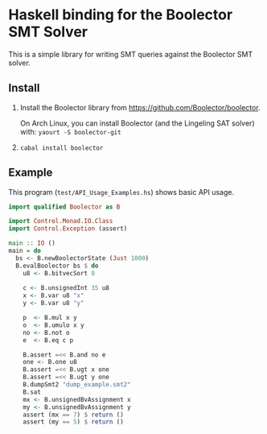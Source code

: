# Haskell binding for the Boolector SMT Solver

This is a simple library for writing SMT queries against the Boolector SMT
solver.

## Install

1. Install the Boolector library from <https://github.com/Boolector/boolector>.

   On Arch Linux, you can install Boolector (and the Lingeling SAT solver)
   with: `yaourt -S boolector-git`

2. `cabal install boolector`

## Example

This program (`test/API_Usage_Examples.hs`) shows basic API usage.

```haskell
import qualified Boolector as B

import Control.Monad.IO.Class
import Control.Exception (assert)

main :: IO ()
main = do
  bs <- B.newBoolectorState (Just 1000)
  B.evalBoolector bs $ do
    u8 <- B.bitvecSort 8
    
    c <- B.unsignedInt 35 u8
    x <- B.var u8 "x"
    y <- B.var u8 "y"

    p  <- B.mul x y
    o  <- B.umulo x y
    no <- B.not o
    e  <- B.eq c p

    B.assert =<< B.and no e
    one <- B.one u8
    B.assert =<< B.ugt x one
    B.assert =<< B.ugt y one
    B.dumpSmt2 "dump_example.smt2"
    B.sat
    mx <- B.unsignedBvAssignment x
    my <- B.unsignedBvAssignment y
    assert (mx == 7) $ return ()
    assert (my == 5) $ return ()
```
